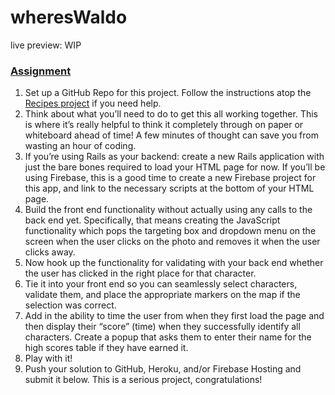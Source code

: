 # wheresWaldo

live preview: WIP

<section id="assignment">
  <h3><a href="#assignment" class="anchor-link">Assignment</a></h3>

  <div class="lesson-content__panel">
    <ol>
      <li>Set up a GitHub Repo for this project. Follow the instructions atop the <a href="https://www.theodinproject.com/lessons/foundations-recipes" target="_blank" rel="noopener noreferrer">Recipes project</a> if you need help.</li>
      <li>Think about what you’ll need to do to get this all working together. This is where it’s really helpful to think it completely through on paper or whiteboard ahead of time! A few minutes of thought can save you from wasting an hour of coding.</li>
      <li>If you’re using Rails as your backend: create a new Rails application with just the bare bones required to load your HTML page for now. If you’ll be using Firebase, this is a good time to create a new Firebase project for this app, and link to the necessary scripts at the bottom of your HTML page.</li>
      <li>Build the front end functionality without actually using any calls to the back end yet. Specifically, that means creating the JavaScript functionality which pops the targeting box and dropdown menu on the screen when the user clicks on the photo and removes it when the user clicks away.</li>
      <li>Now hook up the functionality for validating with your back end whether the user has clicked in the right place for that character.</li>
      <li>Tie it into your front end so you can seamlessly select characters, validate them, and place the appropriate markers on the map if the selection was correct.</li>
      <li>Add in the ability to time the user from when they first load the page and then display their “score” (time) when they successfully identify all characters. Create a popup that asks them to enter their name for the high scores table if they have earned it.</li>
      <li>Play with it!</li>
      <li>Push your solution to GitHub, Heroku, and/or Firebase Hosting and submit it below. This is a serious project, congratulations!</li>
    </ol>
  </div>

</section>

